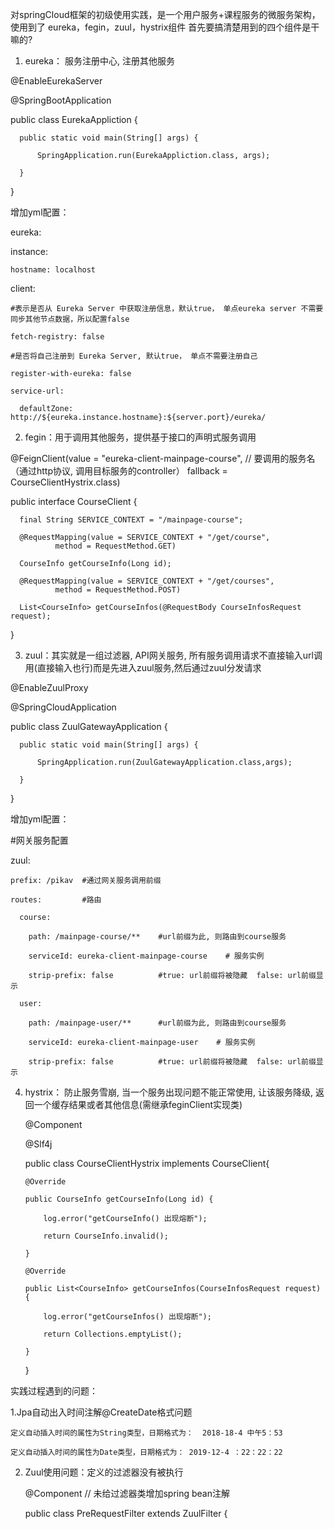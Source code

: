 对springCloud框架的初级使用实践，是一个用户服务+课程服务的微服务架构，使用到了 eureka，fegin，zuul，hystrix组件
首先要搞清楚用到的四个组件是干嘛的?

1. eureka： 服务注册中心, 注册其他服务

  @EnableEurekaServer
  
  @SpringBootApplication 
  
  public class EurekaAppliction {
  
      public static void main(String[] args) {
      
          SpringApplication.run(EurekaAppliction.class, args);
          
      }
      
  }
  
  增加yml配置：
  
  eureka:
  
  instance:
  
    hostname: localhost
    
  client:
  
    #表示是否从 Eureka Server 中获取注册信息，默认true， 单点eureka server 不需要同步其他节点数据，所以配置false
    
    fetch-registry: false
    
    #是否将自己注册到 Eureka Server, 默认true， 单点不需要注册自己
    
    register-with-eureka: false
    
    service-url:
    
      defaultZone: http://${eureka.instance.hostname}:${server.port}/eureka/
      
      
2. fegin：用于调用其他服务，提供基于接口的声明式服务调用

  @FeignClient(value = "eureka-client-mainpage-course",  // 要调用的服务名（通过http协议, 调用目标服务的controller）
  fallback = CourseClientHystrix.class)
    
  public interface CourseClient {
  
      final String SERVICE_CONTEXT = "/mainpage-course";
      
      @RequestMapping(value = SERVICE_CONTEXT + "/get/course",
              method = RequestMethod.GET)
              
      CourseInfo getCourseInfo(Long id);
      
      @RequestMapping(value = SERVICE_CONTEXT + "/get/courses",
              method = RequestMethod.POST)
              
      List<CourseInfo> getCourseInfos(@RequestBody CourseInfosRequest request);
      
  }
  
 3. zuul：其实就是一组过滤器, API网关服务, 所有服务调用请求不直接输入url调用(直接输入也行)而是先进入zuul服务,然后通过zuul分发请求
 
  @EnableZuulProxy
  
  @SpringCloudApplication
  
  public class ZuulGatewayApplication {
  
      public static void main(String[] args) {
      
          SpringApplication.run(ZuulGatewayApplication.class,args);
          
      }
      
  }
  
  增加yml配置：
  
  #网关服务配置
  
  zuul:
  
    prefix: /pikav  #通过网关服务调用前缀
    
    routes:         #路由
    
      course:
      
        path: /mainpage-course/**    #url前缀为此, 则路由到course服务
        
        serviceId: eureka-client-mainpage-course    # 服务实例
        
        strip-prefix: false          #true: url前缀将被隐藏  false: url前缀显示
        
      user:
      
        path: /mainpage-user/**      #url前缀为此, 则路由到course服务
        
        serviceId: eureka-client-mainpage-user    # 服务实例
        
        strip-prefix: false          #true: url前缀将被隐藏  false: url前缀显示
        
   
 4. hystrix： 防止服务雪崩, 当一个服务出现问题不能正常使用, 让该服务降级, 返回一个缓存结果或者其他信息(需继承feginClient实现类)
 
    @Component
    
    @Slf4j
    
    public class CourseClientHystrix implements CourseClient{
    
        @Override
        
        public CourseInfo getCourseInfo(Long id) {
        
            log.error("getCourseInfo() 出现熔断");
            
            return CourseInfo.invalid();
            
        }
        
        @Override
        
        public List<CourseInfo> getCourseInfos(CourseInfosRequest request) {
        
            log.error("getCourseInfos() 出现熔断");
            
            return Collections.emptyList();
            
        }
        
    }
    
 实践过程遇到的问题：
 
 1.Jpa自动出入时间注解@CreateDate格式问题
 
    定义自动插入时间的属性为String类型，日期格式为：  2018-18-4 中午5：53
    
    定义自动插入时间的属性为Date类型，日期格式为： 2019-12-4 ：22：22：22
  
 2. Zuul使用问题：定义的过滤器没有被执行
 
    @Component  // 未给过滤器类增加spring bean注解
    
    public class PreRequestFilter extends ZuulFilter {
  
  
